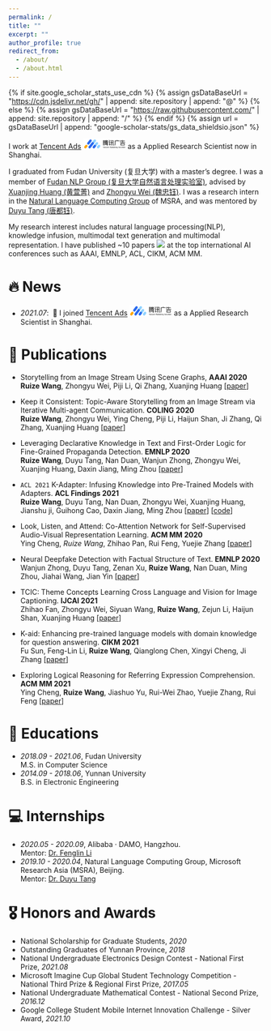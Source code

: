```yaml
---
permalink: /
title: ""
excerpt: ""
author_profile: true
redirect_from: 
  - /about/
  - /about.html
---
```


{% if site.google_scholar_stats_use_cdn %}
{% assign gsDataBaseUrl = "https://cdn.jsdelivr.net/gh/" | append: site.repository | append: "@" %}
{% else %}
{% assign gsDataBaseUrl = "https://raw.githubusercontent.com/" | append: site.repository | append: "/" %}
{% endif %}
{% assign url = gsDataBaseUrl | append: "google-scholar-stats/gs_data_shieldsio.json" %}

<span class='anchor' id='about-me'></span>

I work at [Tencent Ads](https://e.qq.com/ads/) <img src='./images/tencent_ads.png' style='width: 6em;'> as a Applied Research Scientist now in Shanghai. 

I graduated from Fudan University (复旦大学) with a master’s degree. I was a member of [Fudan NLP Group (复旦大学自然语言处理实验室)](https://nlp.fudan.edu.cn), advised by [Xuanjing Huang (黄萱菁)](https://xuanjing-huang.github.io) and [Zhongyu Wei (魏忠钰)](http://www.fudan-disc.com/people).
I was a research intern in the [Natural Language Computing Group](https://www.microsoft.com/en-us/research/group/natural-language-computing/people/) of MSRA, and was mentored by [Duyu Tang (唐都钰)](https://scholar.google.com.hk/citations?user=9uz-D-kAAAAJ&hl=zh-CN).


My research interest includes natural language processing(NLP), knowledge infusion, multimodal text generation and multimodal representation. I have published ~10 papers  <a href='https://scholar.google.com/citations?user=ojrU9qEAAAAJ'><img src="https://img.shields.io/endpoint?url={{ url | url_encode }}&logo=Google%20Scholar&labelColor=f6f6f6&color=9cf&style=flat&label=citations"></a> at the top international AI conferences such as AAAI, EMNLP, ACL, CIKM, ACM MM.

# 🔥 News
- *2021.07*: &nbsp;🎉 I joined [Tencent Ads](https://e.qq.com/ads/) <img src='./images/tencent_ads.png' style='width: 6em;'> as a Applied Research Scientist in Shanghai. 

# 📝 Publications 

<!-- <div class='paper-box'><div class='paper-box-image'><div><div class="badge">CVPR 2016</div><img src='images/500x300.png' alt="sym" width="100%"></div></div>
<div class='paper-box-text' markdown="1"> -->

<!-- [Deep Residual Learning for Image Recognition](https://openaccess.thecvf.com/content_cvpr_2016/papers/He_Deep_Residual_Learning_CVPR_2016_paper.pdf) -->

<!-- **Kaiming He**, Xiangyu Zhang, Shaoqing Ren, Jian Sun -->

<!-- [**Project**](https://scholar.google.com/citations?view_op=view_citation&hl=zh-CN&user=DhtAFkwAAAAJ&citation_for_view=DhtAFkwAAAAJ:ALROH1vI_8AC) <strong><span class='show_paper_citations' data='DhtAFkwAAAAJ:ALROH1vI_8AC'></span></strong>
- Lorem ipsum dolor sit amet, consectetur adipiscing elit. Vivamus ornare aliquet ipsum, ac tempus justo dapibus sit amet.  -->
<!-- </div> -->
<!-- </div> -->


- Storytelling from an Image Stream Using Scene Graphs, **AAAI 2020**  
**Ruize Wang**, Zhongyu Wei, Piji Li, Qi Zhang, Xuanjing Huang [[paper](https://ojs.aaai.org/index.php/AAAI/article/view/6455)]

- Keep it Consistent: Topic-Aware Storytelling from an Image Stream via Iterative Multi-agent Communication. **COLING 2020**  
**Ruize Wang**, Zhongyu Wei, Ying Cheng, Piji Li, Haijun Shan, Ji Zhang, Qi Zhang, Xuanjing Huang [[paper](https://arxiv.org/abs/1911.04192)]

- Leveraging Declarative Knowledge in Text and First-Order Logic for Fine-Grained Propaganda Detection. **EMNLP 2020**  
**Ruize Wang**, Duyu Tang, Nan Duan, Wanjun Zhong, Zhongyu Wei, Xuanjing Huang, Daxin Jiang, Ming Zhou [[paper](https://arxiv.org/abs/2004.14201)]

- `ACL 2021` K-Adapter: Infusing Knowledge into Pre-Trained Models with Adapters. **ACL Findings 2021**  
**Ruize Wang**, Duyu Tang, Nan Duan, Zhongyu Wei, Xuanjing Huang, Jianshu ji, Guihong Cao, Daxin Jiang, Ming Zhou [[paper](https://arxiv.org/abs/2002.01808)] [[code](https://github.com/microsoft/K-Adapter)]

- Look, Listen, and Attend: Co-Attention Network for Self-Supervised Audio-Visual Representation Learning. **ACM MM 2020**  
Ying Cheng, *Ruize Wang*, Zhihao Pan, Rui Feng, Yuejie Zhang [[paper](https://arxiv.org/pdf/2008.05789)]

- Neural Deepfake Detection with Factual Structure of Text. **EMNLP 2020**  
Wanjun Zhong, Duyu Tang, Zenan Xu, **Ruize Wang**, Nan Duan, Ming Zhou, Jiahai Wang, Jian Yin [[paper](https://arxiv.org/pdf/2010.07475)]

- TCIC: Theme Concepts Learning Cross Language and Vision for Image Captioning. **IJCAI 2021**  
Zhihao Fan, Zhongyu Wei, Siyuan Wang, **Ruize Wang**, Zejun Li, Haijun Shan, Xuanjing Huang [[paper](https://arxiv.org/abs/2106.10936)]

- K-aid: Enhancing pre-trained language models with domain knowledge for question answering. **CIKM 2021**  
Fu Sun, Feng-Lin Li, **Ruize Wang**, Qianglong Chen, Xingyi Cheng, Ji Zhang [[paper](https://dl.acm.org/doi/abs/10.1145/3459637.3481930)]
 
- Exploring Logical Reasoning for Referring Expression Comprehension. **ACM MM 2021**  
Ying Cheng, **Ruize Wang**, Jiashuo Yu, Rui-Wei Zhao, Yuejie Zhang, Rui Feng [[paper](https://dl.acm.org/doi/abs/10.1145/3474085.3475677)]


# 📖 Educations
- *2018.09 - 2021.06*, Fudan University  
    M.S. in Computer Science
- *2014.09 - 2018.06*, Yunnan University  
    B.S. in Electronic Engineering


<!-- # 💬 Invited Talks
- *2021.06*, Lorem ipsum dolor sit amet, consectetur adipiscing elit. Vivamus ornare aliquet ipsum, ac tempus justo dapibus sit amet. 
- *2021.03*, Lorem ipsum dolor sit amet, consectetur adipiscing elit. Vivamus ornare aliquet ipsum, ac tempus justo dapibus sit amet.  \| [\[video\]](https://github.com/) -->

# 💻 Internships
- *2020.05 - 2020.09*, Alibaba · DAMO, Hangzhou.  
  Mentor: [Dr. Fenglin Li](https://scholar.google.com.hk/citations?user=xo_dfnMAAAAJ&hl=zh-CN)
- *2019.10 - 2020.04*, Natural Language Computing Group, Microsoft Research Asia (MSRA), Beijing.   
  Mentor: [Dr. Duyu Tang](https://scholar.google.com.hk/citations?user=9uz-D-kAAAAJ&hl=zh-CN)


# 🎖 Honors and Awards
- National Scholarship for Graduate Students, *2020*
- Outstanding Graduates of Yunnan Province, *2018*
- National Undergraduate Electronics Design Contest - National First Prize, *2021.08*
- Microsoft Imagine Cup Global Student Technology Competition - National Third Prize & Regional First Prize, *2017.05*
- National Undergraduate Mathematical Contest - National Second Prize, *2016.12*
- Google College Student Mobile Internet Innovation Challenge - Silver Award, *2021.10*
